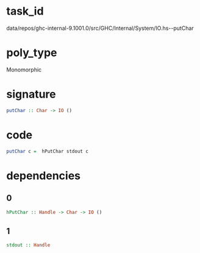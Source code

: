 
# task_id
data/repos/ghc-internal-9.1001.0/src/GHC/Internal/System/IO.hs--putChar

# poly_type
Monomorphic

# signature
```haskell
putChar :: Char -> IO ()
```   

# code
```haskell
putChar c =  hPutChar stdout c
```

# dependencies
## 0
```haskell
hPutChar :: Handle -> Char -> IO ()
```
## 1
```haskell
stdout :: Handle
```